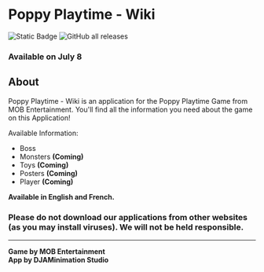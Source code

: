 # Poppy Playtime - Wiki  
![Static Badge](https://img.shields.io/badge/Status-ALPHA-177c66?style=flat-square)
![GitHub all releases](https://img.shields.io/github/downloads/GabrielDja/PoppyPlaytime-Wiki_App/total?style=flat-square&label=Downloads&color=177c66)

### Available on July 8
## About
Poppy Playtime - Wiki is an application for the Poppy Playtime Game from MOB Entertainment. You'll find all the information you need about the game on this Application!

Available Information:
- Boss
- Monsters **(Coming)**
- Toys **(Coming)**
- Posters **(Coming)**
- Player **(Coming)**

**Available in English and French.**

### Please do not download our applications from other websites (as you may install viruses). We will not be held responsible.
---
**Game by MOB Entertainment**  
**App by DJAMinimation Studio**
